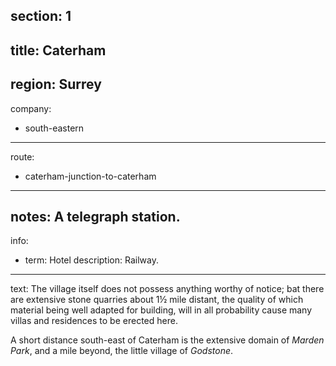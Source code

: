section: 1
----
title: Caterham
----
region: Surrey
----
company:
- south-eastern
----
route:
- caterham-junction-to-caterham
----
notes: A telegraph station.
----
info:
- term: Hotel
  description: Railway.
----
text: The village itself does not possess anything worthy of notice; bat there are extensive stone quarries about 1½ mile distant, the quality of which material being well adapted for building, will in all probability cause many villas and residences to be erected here.

A short distance south-east of Caterham is the extensive domain of *Marden Park*, and a mile beyond, the little village of *Godstone*.
